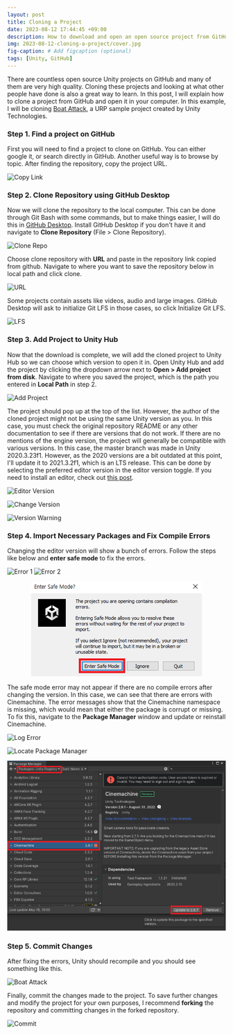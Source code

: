 ```yaml
---
layout: post
title: Cloning a Project
date: 2023-08-12 17:44:45 +09:00
description: How to download and open an open source project from GitHub
img: 2023-08-12-cloning-a-project/cover.jpg
fig-caption: # Add figcaption (optional)
tags: [Unity, GitHub]
---
```


There are countless open source Unity projects on GitHub and many of them are very high quality. Cloning these projects and looking at what other people have done is also a great way to learn. In this post, I will explain how to clone a project 
from GitHub and open it in your computer. In this example, I will be cloning [Boat Attack](https://github.com/Unity-Technologies/BoatAttack), a URP sample project created by Unity Technologies.

### Step 1. Find a project on GitHub
First you will need to find a project to clone on GitHub. You can either google it, or search directly in GitHub. Another useful way is to browse by topic. After finding the repository, copy the project URL.

![Copy Link]({{site.baseurl}}/assets/img/2023-08-12-cloning-a-project/copy-link.PNG)

### Step 2. Clone Repository using GitHub Desktop
Now we will clone the repository to the local computer. This can be done through Git Bash with some commands, but to make things easier, I will do this in [GitHub Desktop](https://desktop.github.com/). Install GitHub Desktop if you don't have it and navigate to **Clone Repository** (File > Clone Repository).

![Clone Repo]({{site.baseurl}}/assets/img/2023-08-12-cloning-a-project/clone.png)

Choose clone repository with **URL** and paste in the repository link copied from github. Navigate to where you want to save the repository below in local path and click clone.

![URL]({{site.baseurl}}/assets/img/2023-08-12-cloning-a-project/url.PNG)

Some projects contain assets like videos, audio and large images. GitHub Desktop will ask to initialize Git LFS in those cases, so click Initialize Git LFS.

![LFS]({{site.baseurl}}/assets/img/2023-08-12-cloning-a-project/lfs.PNG)

### Step 3. Add Project to Unity Hub
Now that the download is complete, we will add the cloned project to Unity Hub so we can choose which version to open it in. Open Unity Hub and add the project by clicking the dropdown arrow next to **Open > Add project from disk**. Navigate to where you saved the project, which is the path you entered in **Local Path** in step 2.

![Add Project]({{site.baseurl}}/assets/img/2023-08-12-cloning-a-project/add-proj.png)

The project should pop up at the top of the list. However, the author of the cloned project might not be using the same Unity version as you. In this case, you must check the original repository README or any other documentation to see if there are versions that do not work. If there are no mentions of the engine version, the project will generally be compatible with various versions. In this case, the master branch was made in Unity 2020.3.23f1. However, as the 2020 versions are a bit outdated at this point, I'll update it to 2021.3.2f1, which is an LTS release. This can be done by selecting the preferred editor version in the editor version toggle. If you need to install an editor, check out [this post](https://be9904.github.io/setting-up-unity/).

![Editor Version]({{site.baseurl}}/assets/img/2023-08-12-cloning-a-project/hub-list.png)

![Change Version]({{site.baseurl}}/assets/img/2023-08-12-cloning-a-project/version-chng.png)

![Version Warning]({{site.baseurl}}/assets/img/2023-08-12-cloning-a-project/version-warning.png)

### Step 4. Import Necessary Packages and Fix Compile Errors
Changing the editor version will show a bunch of errors. Follow the steps like below and **enter safe mode** to fix the errors.

![Error 1]({{site.baseurl}}/assets/img/2023-08-12-cloning-a-project/error1.PNG)
![Error 2]({{site.baseurl}}/assets/img/2023-08-12-cloning-a-project/error2.PNG)
<p align="center">
    <img src="/assets/img/2023-08-12-cloning-a-project/error3.PNG">
</p>

The safe mode error may not appear if there are no compile errors after changing the version. In this case, we can see that there are errors with Cinemachine. The error messages show that the Cinemachine namespace is missing, which would mean that either the package is corrupt or missing. To fix this, navigate to the **Package Manager** window and update or reinstall Cinemachine.

![Log Error]({{site.baseurl}}/assets/img/2023-08-12-cloning-a-project/cinemachine-error.PNG)

![Locate Package Manager]({{site.baseurl}}/assets/img/2023-08-12-cloning-a-project/pkg-toolbar.png)

<p align="center">
    <img src="/assets/img/2023-08-12-cloning-a-project/pkg-window.png">
</p>

### Step 5. Commit Changes
After fixing the errors, Unity should recompile and you should see something like this.

![Boat Attack]({{site.baseurl}}/assets/img/2023-08-12-cloning-a-project/final.PNG)

Finally, commit the changes made to the project. To save further changes and modify the project for your own purposes, I recommend **forking** the repository and committing changes in the forked repository.

![Commit]({{site.baseurl}}/assets/img/2023-08-12-cloning-a-project/commit.PNG)